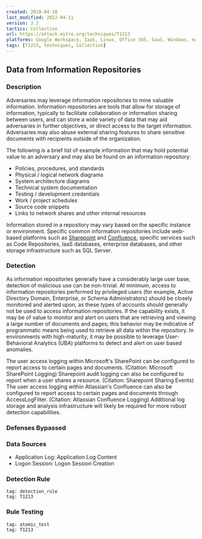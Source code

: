 ```yaml
---
created: 2018-04-18
last_modified: 2022-04-11
version: 3.2
tactics: Collection
url: https://attack.mitre.org/techniques/T1213
platforms: Google Workspace, IaaS, Linux, Office 365, SaaS, Windows, macOS
tags: [T1213, techniques, Collection]
---
```


## Data from Information Repositories

### Description

Adversaries may leverage information repositories to mine valuable information. Information repositories are tools that allow for storage of information, typically to facilitate collaboration or information sharing between users, and can store a wide variety of data that may aid adversaries in further objectives, or direct access to the target information. Adversaries may also abuse external sharing features to share sensitive documents with recipients outside of the organization. 

The following is a brief list of example information that may hold potential value to an adversary and may also be found on an information repository:

* Policies, procedures, and standards
* Physical / logical network diagrams
* System architecture diagrams
* Technical system documentation
* Testing / development credentials
* Work / project schedules
* Source code snippets
* Links to network shares and other internal resources

Information stored in a repository may vary based on the specific instance or environment. Specific common information repositories include web-based platforms such as [Sharepoint](https://attack.mitre.org/techniques/T1213/002) and [Confluence](https://attack.mitre.org/techniques/T1213/001), specific services such as Code Repositories, IaaS databases, enterprise databases, and other storage infrastructure such as SQL Server.

### Detection

As information repositories generally have a considerably large user base, detection of malicious use can be non-trivial. At minimum, access to information repositories performed by privileged users (for example, Active Directory Domain, Enterprise, or Schema Administrators) should be closely monitored and alerted upon, as these types of accounts should generally not be used to access information repositories. If the capability exists, it may be of value to monitor and alert on users that are retrieving and viewing a large number of documents and pages; this behavior may be indicative of programmatic means being used to retrieve all data within the repository. In environments with high-maturity, it may be possible to leverage User-Behavioral Analytics (UBA) platforms to detect and alert on user based anomalies.

The user access logging within Microsoft's SharePoint can be configured to report access to certain pages and documents. (Citation: Microsoft SharePoint Logging) Sharepoint audit logging can also be configured to report when a user shares a resource. (Citation: Sharepoint Sharing Events) The user access logging within Atlassian's Confluence can also be configured to report access to certain pages and documents through AccessLogFilter. (Citation: Atlassian Confluence Logging) Additional log storage and analysis infrastructure will likely be required for more robust detection capabilities. 

### Defenses Bypassed



### Data Sources

  - Application Log: Application Log Content
  -  Logon Session: Logon Session Creation
### Detection Rule

```query
tag: detection_rule
tag: T1213
```

### Rule Testing

```query
tag: atomic_test
tag: T1213
```
